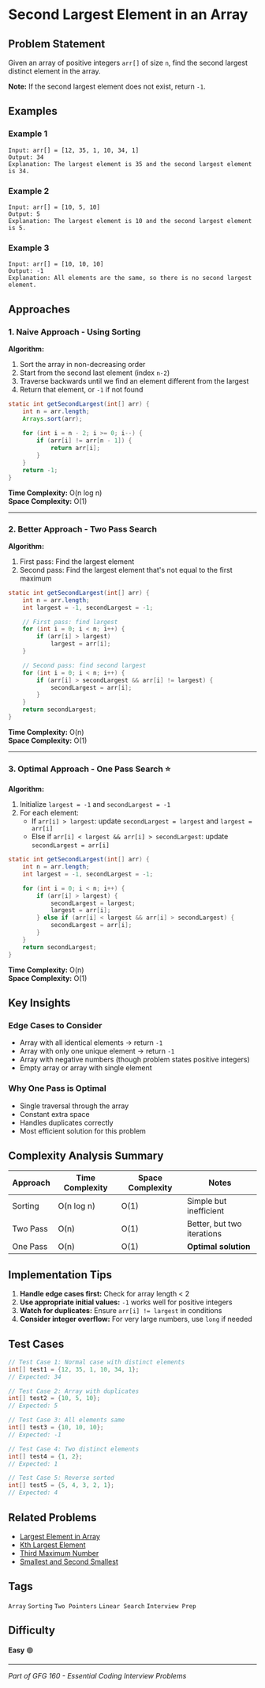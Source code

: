 # Second Largest Element in an Array

## Problem Statement

Given an array of positive integers `arr[]` of size `n`, find the second largest distinct element in the array.

**Note:** If the second largest element does not exist, return `-1`.

## Examples

### Example 1
```
Input: arr[] = [12, 35, 1, 10, 34, 1]
Output: 34
Explanation: The largest element is 35 and the second largest element is 34.
```

### Example 2
```
Input: arr[] = [10, 5, 10]
Output: 5
Explanation: The largest element is 10 and the second largest element is 5.
```

### Example 3
```
Input: arr[] = [10, 10, 10]
Output: -1
Explanation: All elements are the same, so there is no second largest element.
```

## Approaches

### 1. Naive Approach - Using Sorting

**Algorithm:**
1. Sort the array in non-decreasing order
2. Start from the second last element (index `n-2`)
3. Traverse backwards until we find an element different from the largest
4. Return that element, or `-1` if not found

```java
static int getSecondLargest(int[] arr) {
    int n = arr.length;
    Arrays.sort(arr);
    
    for (int i = n - 2; i >= 0; i--) {
        if (arr[i] != arr[n - 1]) {
            return arr[i];
        }
    }
    return -1;
}
```

**Time Complexity:** O(n log n)  
**Space Complexity:** O(1)

---

### 2. Better Approach - Two Pass Search

**Algorithm:**
1. First pass: Find the largest element
2. Second pass: Find the largest element that's not equal to the first maximum

```java
static int getSecondLargest(int[] arr) {
    int n = arr.length;
    int largest = -1, secondLargest = -1;

    // First pass: find largest
    for (int i = 0; i < n; i++) {
        if (arr[i] > largest)
            largest = arr[i];
    }

    // Second pass: find second largest
    for (int i = 0; i < n; i++) {
        if (arr[i] > secondLargest && arr[i] != largest) {
            secondLargest = arr[i];
        }
    }
    return secondLargest;
}
```

**Time Complexity:** O(n)  
**Space Complexity:** O(1)

---

### 3. Optimal Approach - One Pass Search ⭐

**Algorithm:**
1. Initialize `largest = -1` and `secondLargest = -1`
2. For each element:
    - If `arr[i] > largest`: update `secondLargest = largest` and `largest = arr[i]`
    - Else if `arr[i] < largest && arr[i] > secondLargest`: update `secondLargest = arr[i]`

```java
static int getSecondLargest(int[] arr) {
    int n = arr.length;
    int largest = -1, secondLargest = -1;

    for (int i = 0; i < n; i++) {
        if (arr[i] > largest) {
            secondLargest = largest;
            largest = arr[i];
        } else if (arr[i] < largest && arr[i] > secondLargest) {
            secondLargest = arr[i];
        }
    }
    return secondLargest;
}
```

**Time Complexity:** O(n)  
**Space Complexity:** O(1)

## Key Insights

### Edge Cases to Consider
- Array with all identical elements → return `-1`
- Array with only one unique element → return `-1`
- Array with negative numbers (though problem states positive integers)
- Empty array or array with single element

### Why One Pass is Optimal
- Single traversal through the array
- Constant extra space
- Handles duplicates correctly
- Most efficient solution for this problem

## Complexity Analysis Summary

| Approach | Time Complexity | Space Complexity | Notes |
|----------|----------------|------------------|-------|
| Sorting | O(n log n) | O(1) | Simple but inefficient |
| Two Pass | O(n) | O(1) | Better, but two iterations |
| One Pass | O(n) | O(1) | **Optimal solution** |

## Implementation Tips

1. **Handle edge cases first:** Check for array length < 2
2. **Use appropriate initial values:** `-1` works well for positive integers
3. **Watch for duplicates:** Ensure `arr[i] != largest` in conditions
4. **Consider integer overflow:** For very large numbers, use `long` if needed

## Test Cases

```java
// Test Case 1: Normal case with distinct elements
int[] test1 = {12, 35, 1, 10, 34, 1};
// Expected: 34

// Test Case 2: Array with duplicates
int[] test2 = {10, 5, 10};
// Expected: 5

// Test Case 3: All elements same
int[] test3 = {10, 10, 10};
// Expected: -1

// Test Case 4: Two distinct elements
int[] test4 = {1, 2};
// Expected: 1

// Test Case 5: Reverse sorted
int[] test5 = {5, 4, 3, 2, 1};
// Expected: 4
```

## Related Problems

- [Largest Element in Array](../largest-element/)
- [Kth Largest Element](../kth-largest/)
- [Third Maximum Number](../third-maximum/)
- [Smallest and Second Smallest](../smallest-second-smallest/)

## Tags

`Array` `Sorting` `Two Pointers` `Linear Search` `Interview Prep`

## Difficulty

**Easy** 🟢

---

*Part of GFG 160 - Essential Coding Interview Problems*
